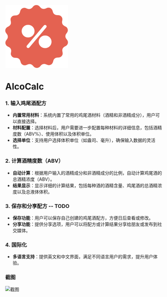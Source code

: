 ![截图](./public/icon.png)
# AlcoCalc



### 1. **输入鸡尾酒配方**

- **内置常用材料**：系统内置了常用的鸡尾酒材料（酒精和非酒精成分），用户可以直接选择。
- **材料配置**：选择材料后，用户需要进一步配置每种材料的详细信息，包括酒精度数（ABV%）、使用体积以及体积单位。
- **选择单位**：支持用户选择体积单位（如盎司、毫升），确保输入数据的灵活性。

### 2. **计算酒精度数（ABV）**

- **自动计算**：根据用户输入的酒精成分和非酒精成分的比例，自动计算鸡尾酒的总酒精浓度（ABV）。
- **结果显示**：显示详细的计算结果，包括每种酒的酒精含量、鸡尾酒的总酒精浓度以及总液体体积。

### 3. **保存和分享配方** -- TODO

- **保存功能**：用户可以保存自己创建的鸡尾酒配方，方便日后查看或修改。
- **分享功能**：提供分享选项，用户可以将配方或计算结果分享给朋友或发布到社交媒体。

### 4. **国际化** 
- **多语言支持**：提供英文和中文界面，满足不同语言用户的需求，提升用户体验。

### 截图
![截图](./screenshots/promo.png)
